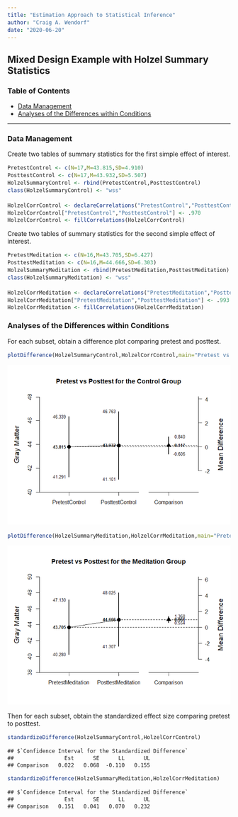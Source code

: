 ```yaml
---
title: "Estimation Approach to Statistical Inference"
author: "Craig A. Wendorf"
date: "2020-06-20"
---
```


## Mixed Design Example with Holzel Summary Statistics

### Table of Contents

- [Data Management](#data-management)
- [Analyses of the Differences within Conditions](#analyses-of-the-differences-within-conditions)

---

### Data Management

Create two tables of summary statistics for the first simple effect of interest.

```r
PretestControl <- c(N=17,M=43.815,SD=4.910)
PosttestControl <- c(N=17,M=43.932,SD=5.507)
HolzelSummaryControl <- rbind(PretestControl,PosttestControl)
class(HolzelSummaryControl) <- "wss"

HolzelCorrControl <- declareCorrelations("PretestControl","PosttestControl")
HolzelCorrControl["PretestControl","PosttestControl"] <- .970
HolzelCorrControl <- fillCorrelations(HolzelCorrControl)
```

Create two tables of summary statistics for the second simple effect of interest.


```r
PretestMeditation <- c(N=16,M=43.705,SD=6.427)
PosttestMeditation <- c(N=16,M=44.666,SD=6.303)
HolzelSummaryMeditation <- rbind(PretestMeditation,PosttestMeditation)
class(HolzelSummaryMeditation) <- "wss"

HolzelCorrMeditation <- declareCorrelations("PretestMeditation","PosttestMeditation")
HolzelCorrMeditation["PretestMeditation","PosttestMeditation"] <- .993
HolzelCorrMeditation <- fillCorrelations(HolzelCorrMeditation)
```

### Analyses of the Differences within Conditions

For each subset, obtain a difference plot comparing pretest and posttest.


```r
plotDifference(HolzelSummaryControl,HolzelCorrControl,main="Pretest vs Posttest for the Control Group",ylab="Gray Matter")
```

![](figures/Holzel-Difference-1.png)<!-- -->

```r
plotDifference(HolzelSummaryMeditation,HolzelCorrMeditation,main="Pretest vs Posttest for the Meditation Group",ylab="Gray Matter")
```

![](figures/Holzel-Difference-2.png)<!-- -->

Then for each subset, obtain the standardized effect size comparing pretest to posttest.


```r
standardizeDifference(HolzelSummaryControl,HolzelCorrControl)
```

```
## $`Confidence Interval for the Standardized Difference`
##                Est      SE      LL      UL
## Comparison   0.022   0.068  -0.110   0.155
```

```r
standardizeDifference(HolzelSummaryMeditation,HolzelCorrMeditation)
```

```
## $`Confidence Interval for the Standardized Difference`
##                Est      SE      LL      UL
## Comparison   0.151   0.041   0.070   0.232
```
